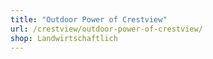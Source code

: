```yaml
---
title: "Outdoor Power of Crestview"
url: /crestview/outdoor-power-of-crestview/
shop: Landwirtschaftlich
---
```

